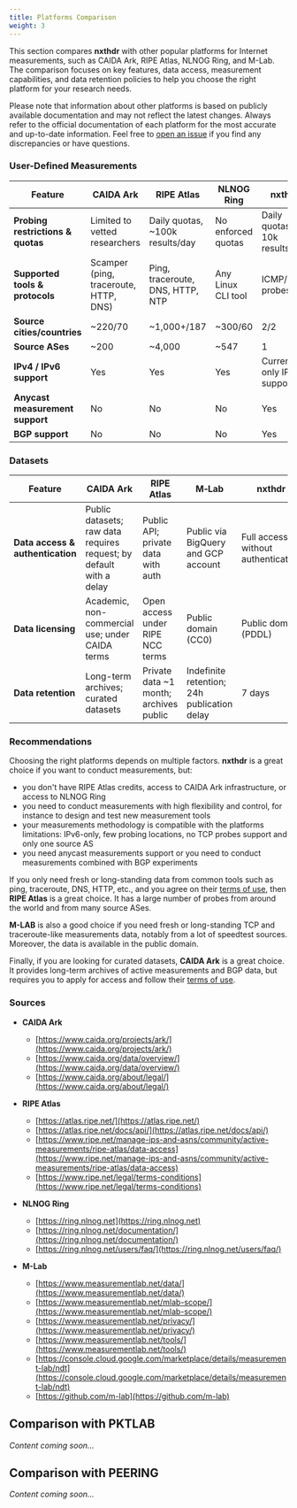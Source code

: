 ```yaml
---
title: Platforms Comparison
weight: 3
---
```


This section compares **nxthdr** with other popular platforms for Internet measurements, such as CAIDA Ark, RIPE Atlas, NLNOG Ring, and M-Lab. The comparison focuses on key features, data access, measurement capabilities, and data retention policies to help you choose the right platform for your research needs.

Please note that information about other platforms is based on publicly available documentation and may not reflect the latest changes. Always refer to the official documentation of each platform for the most accurate and up-to-date information. Feel free to [open an issue](https://github.com/nxthdr/docs/issues) if you find any discrepancies or have questions.

### User-Defined Measurements

| Feature                               | CAIDA Ark                                   | RIPE Atlas                             | NLNOG Ring                                     | nxthdr                                    |
| ------------------------------------- | ------------------------------------------- | -------------------------------------- | ---------------------------------------------- | ----------------------------------------- |
| **Probing restrictions & quotas**     | Limited to vetted researchers                | Daily quotas, \~100k results/day       | No enforced quotas                             | Daily quotas, 10k results/day    |
| **Supported tools & protocols**       | Scamper (ping, traceroute, HTTP, DNS)       | Ping, traceroute, DNS, HTTP, NTP       | Any Linux CLI tool                             | ICMP/UDP probes |
| **Source cities/countries**      | ~220/70                                     | ~1,000+/187                                 | ~300/60                                        | 2/2 |
| **Source ASes**                    | ~200                                       | ~4,000                          | ~547                                           | 1   |
| **IPv4 / IPv6 support**               | Yes                                         | Yes                                    | Yes                                            | Currently only IPv6 support           |
| **Anycast measurement support**       | No                                          | No                                     | No                                             | Yes  |
| **BGP support**                       | No                                          | No                                     | No                                             | Yes  |


### Datasets

| Feature                          | CAIDA Ark                                  | RIPE Atlas                              | M‑Lab                                       | nxthdr                              |
| -------------------------------- | ------------------------------------------ | --------------------------------------- | ------------------------------------------- | ----------------------------------- |
| **Data access & authentication** | Public datasets; raw data requires request; by default with a delay | Public API; private data with auth      | Public via BigQuery and GCP account   | Full access without authentication |
| **Data licensing**               | Academic, non-commercial use; under CAIDA terms              | Open access under RIPE NCC terms        | Public domain (CC0)   | Public domain (PDDL) |
| **Data retention**               | Long-term archives; curated datasets       | Private data \~1 month; archives public | Indefinite retention; 24h publication delay | 7 days |


### Recommendations

Choosing the right platforms depends on multiple factors. **nxthdr** is a great choice if you want to conduct measurements, but:
* you don't have RIPE Atlas credits, access to CAIDA Ark infrastructure, or access to NLNOG Ring
* you need to conduct measurements with high flexibility and control, for instance to design and test new measurement tools
* your measurements methodology is compatible with the platforms limitations: IPv6-only, few probing locations, no TCP probes support and only one source AS
* you need anycast measurements support or you need to conduct measurements combined with BGP experiments

If you only need fresh or long-standing data from common tools such as ping, traceroute, DNS, HTTP, etc., and you agree on their [terms of use](https://www.ripe.net/about-us/legal/ripe-data-repository-terms-and-conditions/), then **RIPE Atlas** is a great choice. It has a large number of probes from around the world and from many source ASes.

**M-LAB** is also a good choice if you need fresh or long-standing TCP and traceroute-like measurements data, notably from a lot of speedtest sources. Moreover, the data is available in the public domain.

Finally, if you are looking for curated datasets, **CAIDA Ark** is a great choice. It provides long-term archives of active measurements and BGP data, but requires you to apply for access and follow their [terms of use](https://www.caida.org/about/legal/).

### Sources

* **CAIDA Ark**

  * [https://www.caida.org/projects/ark/](https://www.caida.org/projects/ark/)
  * [https://www.caida.org/data/overview/](https://www.caida.org/data/overview/)
  * [https://www.caida.org/about/legal/](https://www.caida.org/about/legal/)

* **RIPE Atlas**

  * [https://atlas.ripe.net/](https://atlas.ripe.net/)
  * [https://atlas.ripe.net/docs/api/](https://atlas.ripe.net/docs/api/)
  * [https://www.ripe.net/manage-ips-and-asns/community/active-measurements/ripe-atlas/data-access](https://www.ripe.net/manage-ips-and-asns/community/active-measurements/ripe-atlas/data-access)
  * [https://www.ripe.net/legal/terms-conditions](https://www.ripe.net/legal/terms-conditions)

* **NLNOG Ring**

  * [https://ring.nlnog.net](https://ring.nlnog.net)
  * [https://ring.nlnog.net/documentation/](https://ring.nlnog.net/documentation/)
  * [https://ring.nlnog.net/users/faq/](https://ring.nlnog.net/users/faq/)

* **M-Lab**

  * [https://www.measurementlab.net/data/](https://www.measurementlab.net/data/)
  * [https://www.measurementlab.net/mlab-scope/](https://www.measurementlab.net/mlab-scope/)
  * [https://www.measurementlab.net/privacy/](https://www.measurementlab.net/privacy/)
  * [https://www.measurementlab.net/tools/](https://www.measurementlab.net/tools/)
  * [https://console.cloud.google.com/marketplace/details/measurement-lab/ndt](https://console.cloud.google.com/marketplace/details/measurement-lab/ndt)
  * [https://github.com/m-lab](https://github.com/m-lab)


## Comparison with PKTLAB

*Content coming soon...*

## Comparison with PEERING

*Content coming soon...*

